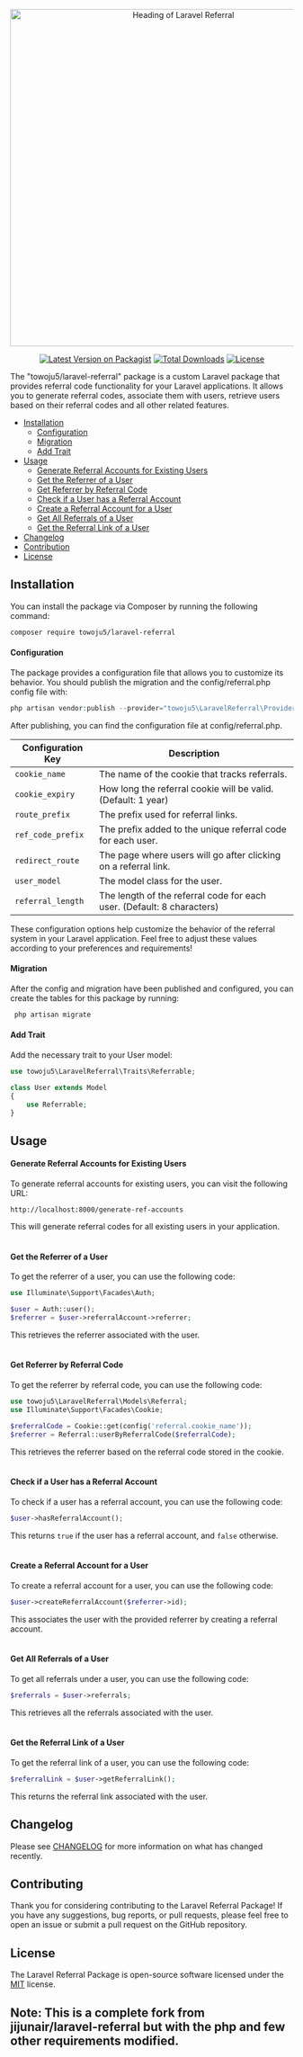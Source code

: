 
<p align="center">
    <img src="/images/header.jpeg" width="600" alt="Heading of Laravel Referral">
    <p align="center">
        <a href="https://packagist.org/packages/towoju5/laravel-referral"><img alt="Latest Version on Packagist" src="https://img.shields.io/packagist/v/towoju5/laravel-referral.svg?style=flat-square"></a>
        <a href="https://packagist.org/packages/towoju5/laravel-referral"><img alt="Total Downloads" src="https://img.shields.io/packagist/dt/towoju5/laravel-referral"></a>
        <a href="https://packagist.org/packages/towoju5/laravel-referral"><img alt="License" src="https://img.shields.io/github/license/towoju5/laravel-referral"></a>
    </p>
</p>


The "towoju5/laravel-referral" package is a custom Laravel package that provides referral code functionality for your Laravel applications. It allows you to generate referral codes, associate them with users, retrieve users based on their referral codes and all other related features.

- [Installation](#installation)
    - [Configuration](#configuration)
    - [Migration](#migration)
    - [Add Trait](#add-trait)
- [Usage](#usage)
    - [Generate Referral Accounts for Existing Users](#generate-referral-accounts-for-existing-users)
    - [Get the Referrer of a User](#get-the-referrer-of-a-user)
    - [Get Referrer by Referral Code](#get-referrer-by-referral-code)
    - [Check if a User has a Referral Account](#check-if-a-user-has-a-referral-account)
    - [Create a Referral Account for a User](#create-a-referral-account-for-a-user)
    - [Get All Referrals of a User](#get-all-referrals-of-a-user)
    - [Get the Referral Link of a User](#get-the-referral-link-of-a-user)
- [Changelog](#changelog)
- [Contribution](#contributing)
- [License](#license)

## Installation

You can install the package via Composer by running the following command:

```bash
composer require towoju5/laravel-referral
```

#### Configuration
The package provides a configuration file that allows you to customize its behavior. You should publish the migration and the config/referral.php config file with:
```php
php artisan vendor:publish --provider="towoju5\LaravelReferral\Providers\ReferralServiceProvider"
```
After publishing, you can find the configuration file at config/referral.php.

| Configuration Key   | Description                                                                                                   |
|---------------------|---------------------------------------------------------------------------------------------------------------|
| `cookie_name`       | The name of the cookie that tracks referrals.                                                          |
| `cookie_expiry`     | How long the referral cookie will be valid. (Default: 1 year)                            |
| `route_prefix`      | The prefix used for referral links.                                                     |
| `ref_code_prefix`   | The prefix added to the unique referral code for each user.                                         |
| `redirect_route`    | The page where users will go after clicking on a referral link.                                              |
| `user_model`        | The model class for the user.                                                                 |
| `referral_length`   | The length of the referral code for each user. (Default: 8 characters)                                |

These configuration options help customize the behavior of the referral system in your Laravel application. Feel free to adjust these values according to your preferences and requirements!


#### Migration
After the config and migration have been published and configured, you can create the tables for this package by running:
```php
 php artisan migrate
```

#### Add Trait
Add the necessary trait to your User model:
```php
use towoju5\LaravelReferral\Traits\Referrable;

class User extends Model
{
    use Referrable;
}
```

## Usage

#### Generate Referral Accounts for Existing Users
To generate referral accounts for existing users, you can visit the following URL:
```plaintext
http://localhost:8000/generate-ref-accounts
```
This will generate referral codes for all existing users in your application.<br><br>

#### Get the Referrer of a User
To get the referrer of a user, you can use the following code:
```php
use Illuminate\Support\Facades\Auth;

$user = Auth::user();
$referrer = $user->referralAccount->referrer;
```
This retrieves the referrer associated with the user.<br><br>

#### Get Referrer by Referral Code
To get the referrer by referral code, you can use the following code:
```php
use towoju5\LaravelReferral\Models\Referral;
use Illuminate\Support\Facades\Cookie;

$referralCode = Cookie::get(config('referral.cookie_name'));
$referrer = Referral::userByReferralCode($referralCode);

```
This retrieves the referrer based on the referral code stored in the cookie.<br><br>

#### Check if a User has a Referral Account
To check if a user has a referral account, you can use the following code:
```php
$user->hasReferralAccount();
```
This returns `true` if the user has a referral account, and `false` otherwise.<br><br>

#### Create a Referral Account for a User
To create a referral account for a user, you can use the following code:
```php
$user->createReferralAccount($referrer->id);
```
This associates the user with the provided referrer by creating a referral account.<br><br>

#### Get All Referrals of a User
To get all referrals under a user, you can use the following code:
```php
$referrals = $user->referrals;
```
This retrieves all the referrals associated with the user.<br><br>

#### Get the Referral Link of a User
To get the referral link of a user, you can use the following code:
```php
$referralLink = $user->getReferralLink();
```
This returns the referral link associated with the user.

## Changelog
Please see [CHANGELOG](CHANGELOG.md) for more information on what has changed recently.

## Contributing
Thank you for considering contributing to the Laravel Referral Package! If you have any suggestions, bug reports, or pull requests, please feel free to open an issue or submit a pull request on the GitHub repository.

## License
The Laravel Referral Package is open-source software licensed under the [MIT](LICENSE) license.



## Note: This is a complete fork from jijunair/laravel-referral but with the php and few other requirements modified.